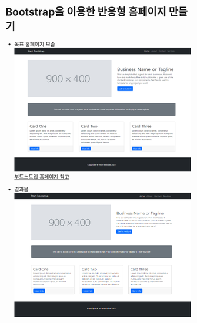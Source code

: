 # Bootstrap을 이용한 반응형 홈페이지 만들기

- 목표 홈페이지 모습
![1](web_practice_0907.assets/1.PNG)
[부트스트랩 홈페이지 참고](https://startbootstrap.com/previews/small-business)

- 결과물
![2](web_practice_0907.assets/2.PNG)